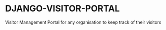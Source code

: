 # DJANGO-VISITOR-PORTAL
Visitor Management Portal for any organisation to keep track of their visitors
